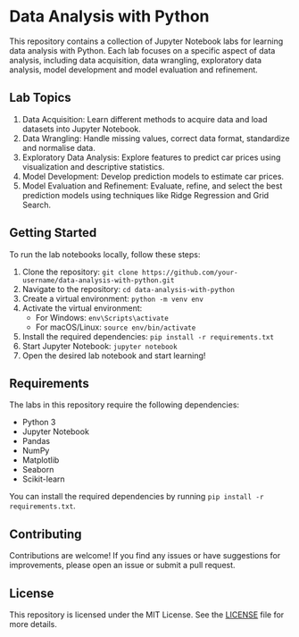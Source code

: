 <h1>Data Analysis with Python</h1>

<p>This repository contains a collection of Jupyter Notebook labs for learning data analysis with Python. Each lab focuses on a specific aspect of data analysis, including data acquisition, data wrangling, exploratory data analysis, model development and model evaluation and refinement.</p>

<h2>Lab Topics</h2>

<ol>
  <li>Data Acquisition: Learn different methods to acquire data and load datasets into Jupyter Notebook.</li>
  <li>Data Wrangling: Handle missing values, correct data format, standardize and normalise data.</li>
  <li>Exploratory Data Analysis: Explore features to predict car prices using visualization and descriptive statistics.</li>
  <li>Model Development: Develop prediction models to estimate car prices.</li>
  <li>Model Evaluation and Refinement: Evaluate, refine, and select the best prediction models using techniques like Ridge Regression and Grid Search.</li>
</ol>

<h2>Getting Started</h2>

<p>To run the lab notebooks locally, follow these steps:</p>

<ol>
  <li>Clone the repository: <code>git clone https://github.com/your-username/data-analysis-with-python.git</code></li>
  <li>Navigate to the repository: <code>cd data-analysis-with-python</code></li>
  <li>Create a virtual environment: <code>python -m venv env</code></li>
  <li>Activate the virtual environment:
    <ul>
      <li>For Windows: <code>env\Scripts\activate</code></li>
      <li>For macOS/Linux: <code>source env/bin/activate</code></li>
    </ul>
  </li>
  <li>Install the required dependencies: <code>pip install -r requirements.txt</code></li>
  <li>Start Jupyter Notebook: <code>jupyter notebook</code></li>
  <li>Open the desired lab notebook and start learning!</li>
</ol>

<h2>Requirements</h2>

<p>The labs in this repository require the following dependencies:</p>

<ul>
  <li>Python 3</li>
  <li>Jupyter Notebook</li>
  <li>Pandas</li>
  <li>NumPy</li>
  <li>Matplotlib</li>
  <li>Seaborn</li>
  <li>Scikit-learn</li>
</ul>

<p>You can install the required dependencies by running <code>pip install -r requirements.txt</code>.</p>

<h2>Contributing</h2>

<p>Contributions are welcome! If you find any issues or have suggestions for improvements, please open an issue or submit a pull request.</p>

<h2>License</h2>

<p>This repository is licensed under the MIT License. See the <a href="LICENSE">LICENSE</a> file for more details.</p>
